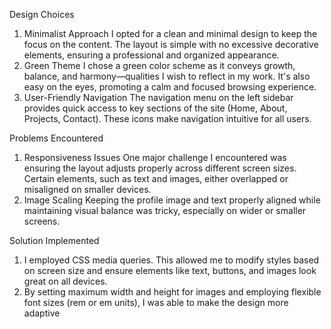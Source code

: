 Design Choices
1. Minimalist Approach
I opted for a clean and minimal design to keep the focus on the content. The layout is simple with no excessive decorative elements, ensuring a professional and organized appearance.
2. Green Theme
I chose a green color scheme as it conveys growth, balance, and harmony—qualities I wish to reflect in my work. It's also easy on the eyes, promoting a calm and focused browsing experience.
3. User-Friendly Navigation
The navigation menu on the left sidebar provides quick access to key sections of the site (Home, About, Projects, Contact). These icons make navigation intuitive for all users.


Problems Encountered
1. Responsiveness Issues
One major challenge I encountered was ensuring the layout adjusts properly across different screen sizes. Certain elements, such as text and images, either overlapped or misaligned on smaller devices.
2. Image Scaling
Keeping the profile image and text properly aligned while maintaining visual balance was tricky, especially on wider or smaller screens.

Solution Implemented
1. I employed CSS media queries. This allowed me to modify styles based on screen size and ensure elements like text, buttons, and images look great on all devices.
2. By setting maximum width and height for images and employing flexible font sizes (rem or em units), I was able to make the design more adaptive